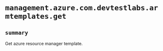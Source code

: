 # `management.azure.com.devtestlabs.armtemplates.get`

## `summary`
Get azure resource manager template.


